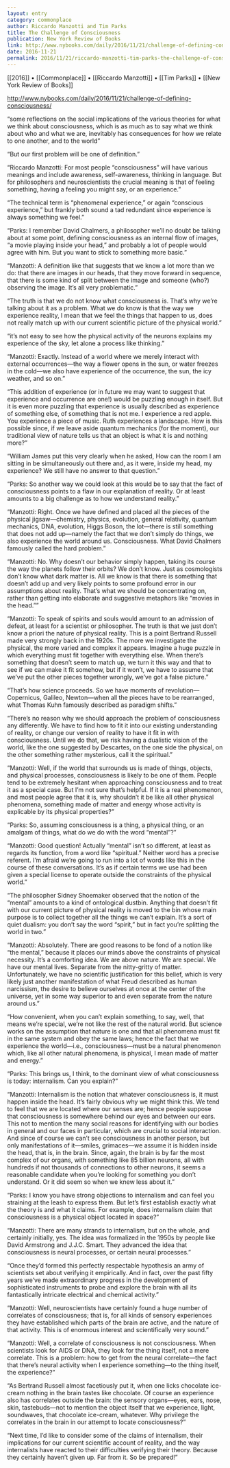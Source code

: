 ```yaml
---
layout: entry
category: commonplace
author: Riccardo Manzotti and Tim Parks
title: The Challenge of Consciousness
publication: New York Review of Books
link: http://www.nybooks.com/daily/2016/11/21/challenge-of-defining-consciousness/
date: 2016-11-21
permalink: 2016/11/21/riccardo-manzotti-tim-parks-the-challenge-of-consciousness
---
```


[[2016]] • [[Commonplace]] • [[Riccardo Manzotti]] • [[Tim Parks]] • [[New York Review of Books]]

http://www.nybooks.com/daily/2016/11/21/challenge-of-defining-consciousness/

“some reflections on the social implications of the various theories for what we think about consciousness, which is as much as to say what we think about who and what we are, inevitably has consequences for how we relate to one another, and to the world”

“But our first problem will be one of definition.”

“Riccardo Manzotti: For most people “consciousness” will have various meanings and include awareness, self-awareness, thinking in language. But for philosophers and neuroscientists the crucial meaning is that of feeling something, having a feeling you might say, or an experience.”

“The technical term is “phenomenal experience,” or again “conscious experience,” but frankly both sound a tad redundant since experience is always something we feel.”

“Parks: I remember David Chalmers, a philosopher we’ll no doubt be talking about at some point, defining consciousness as an internal flow of images, “a movie playing inside your head,” and probably a lot of people would agree with him. But you want to stick to something more basic.”

“Manzotti: A definition like that suggests that we know a lot more than we do: that there are images in our heads, that they move forward in sequence, that there is some kind of split between the image and someone (who?) observing the image. It’s all very problematic.”

“The truth is that we do not know what consciousness is. That’s why we’re talking about it as a problem. What we do know is that the way we experience reality, I mean that we feel the things that happen to us, does not really match up with our current scientific picture of the physical world.”



“it’s not easy to see how the physical activity of the neurons explains my experience of the sky, let alone a process like thinking.”



“Manzotti: Exactly. Instead of a world where we merely interact with external occurrences—the way a flower opens in the sun, or water freezes in the cold—we also have experience of the occurrence, the sun, the icy weather, and so on.”



“This addition of experience (or in future we may want to suggest that experience and occurrence are one!) would be puzzling enough in itself. But it is even more puzzling that experience is usually described as experience of something else, of something that is not me. I experience a red apple. You experience a piece of music. Ruth experiences a landscape. How is this possible since, if we leave aside quantum mechanics (for the moment), our traditional view of nature tells us that an object is what it is and nothing more?”



“William James put this very clearly when he asked, How can the room I am sitting in be simultaneously out there and, as it were, inside my head, my experience? We still have no answer to that question.”



“Parks: So another way we could look at this would be to say that the fact of consciousness points to a flaw in our explanation of reality. Or at least amounts to a big challenge as to how we understand reality.”



“Manzotti: Right. Once we have defined and placed all the pieces of the physical jigsaw—chemistry, physics, evolution, general relativity, quantum mechanics, DNA, evolution, Higgs Boson, the lot—there is still something that does not add up—namely the fact that we don’t simply do things, we also experience the world around us. Consciousness. What David Chalmers famously called the hard problem.”



“Manzotti: No. Why doesn’t our behavior simply happen, taking its course the way the planets follow their orbits? We don’t know. Just as cosmologists don’t know what dark matter is. All we know is that there is something that doesn’t add up and very likely points to some profound error in our assumptions about reality. That’s what we should be concentrating on, rather than getting into elaborate and suggestive metaphors like “movies in the head.””



“Manzotti: To speak of spirits and souls would amount to an admission of defeat, at least for a scientist or philosopher. The truth is that we just don’t know a priori the nature of physical reality. This is a point Bertrand Russell made very strongly back in the 1920s. The more we investigate the physical, the more varied and complex it appears. Imagine a huge puzzle in which everything must fit together with everything else. When there’s something that doesn’t seem to match up, we turn it this way and that to see if we can make it fit somehow, but if it won’t, we have to assume that we’ve put the other pieces together wrongly, we’ve got a false picture.”



“That’s how science proceeds. So we have moments of revolution—Copernicus, Galileo, Newton—when all the pieces have to be rearranged, what Thomas Kuhn famously described as paradigm shifts.”



“There’s no reason why we should approach the problem of consciousness any differently. We have to find how to fit it into our existing understanding of reality, or change our version of reality to have it fit in with consciousness. Until we do that, we risk having a dualistic vision of the world, like the one suggested by Descartes, on the one side the physical, on the other something rather mysterious, call it the spiritual.”



“Manzotti: Well, if the world that surrounds us is made of things, objects, and physical processes, consciousness is likely to be one of them. People tend to be extremely hesitant when approaching consciousness and to treat it as a special case. But I’m not sure that’s helpful. If it is a real phenomenon, and most people agree that it is, why shouldn’t it be like all other physical phenomena, something made of matter and energy whose activity is explicable by its physical properties?”



“Parks: So, assuming consciousness is a thing, a physical thing, or an amalgam of things, what do we do with the word “mental”?”



“Manzotti: Good question! Actually “mental” isn’t so different, at least as regards its function, from a word like “spiritual.” Neither word has a precise referent. I’m afraid we’re going to run into a lot of words like this in the course of these conversations. It’s as if certain terms we use had been given a special license to operate outside the constraints of the physical world.”



“The philosopher Sidney Shoemaker observed that the notion of the “mental” amounts to a kind of ontological dustbin. Anything that doesn’t fit with our current picture of physical reality is moved to the bin whose main purpose is to collect together all the things we can’t explain. It’s a sort of quiet dualism: you don’t say the word “spirit,” but in fact you’re splitting the world in two.”



“Manzotti: Absolutely. There are good reasons to be fond of a notion like “the mental,” because it places our minds above the constraints of physical necessity. It’s a comforting idea. We are above nature. We are special. We have our mental lives. Separate from the nitty-gritty of matter. Unfortunately, we have no scientific justification for this belief, which is very likely just another manifestation of what Freud described as human narcissism, the desire to believe ourselves at once at the center of the universe, yet in some way superior to and even separate from the nature around us.”



“How convenient, when you can’t explain something, to say, well, that means we’re special, we’re not like the rest of the natural world. But science works on the assumption that nature is one and that all phenomena must fit in the same system and obey the same laws; hence the fact that we experience the world—i.e., consciousness—must be a natural phenomenon which, like all other natural phenomena, is physical, I mean made of matter and energy.”



“Parks: This brings us, I think, to the dominant view of what consciousness is today: internalism. Can you explain?”



“Manzotti: Internalism is the notion that whatever consciousness is, it must happen inside the head. It’s fairly obvious why we might think this. We tend to feel that we are located where our senses are; hence people suppose that consciousness is somewhere behind our eyes and between our ears. This not to mention the many social reasons for identifying with our bodies in general and our faces in particular, which are crucial to social interaction. And since of course we can’t see consciousness in another person, but only manifestations of it—smiles, grimaces—we assume it is hidden inside the head, that is, in the brain. Since, again, the brain is by far the most complex of our organs, with something like 85 billion neurons, all with hundreds if not thousands of connections to other neurons, it seems a reasonable candidate when you’re looking for something you don’t understand. Or it did seem so when we knew less about it.”



“Parks: I know you have strong objections to internalism and can feel you straining at the leash to express them. But let’s first establish exactly what the theory is and what it claims. For example, does internalism claim that consciousness is a physical object located in space?”



“Manzotti: There are many strands to internalism, but on the whole, and certainly initially, yes. The idea was formalized in the 1950s by people like David Armstrong and J.J.C. Smart. They advanced the idea that consciousness is neural processes, or certain neural processes.”



“Once they’d formed this perfectly respectable hypothesis an army of scientists set about verifying it empirically. And in fact, over the past fifty years we’ve made extraordinary progress in the development of sophisticated instruments to probe and explore the brain with all its fantastically intricate electrical and chemical activity.”



“Manzotti: Well, neuroscientists have certainly found a huge number of correlates of consciousness; that is, for all kinds of sensory experiences they have established which parts of the brain are active, and the nature of that activity. This is of enormous interest and scientifically very sound.”



“Manzotti: Well, a correlate of consciousness is not consciousness. When scientists look for AIDS or DNA, they look for the thing itself, not a mere correlate. This is a problem: how to get from the neural correlate—the fact that there’s neural activity when I experience something—to the thing itself, the experience?”



“As Bertrand Russell almost facetiously put it, when one licks chocolate ice-cream nothing in the brain tastes like chocolate. Of course an experience also has correlates outside the brain: the sensory organs—eyes, ears, nose, skin, tastebuds—not to mention the object itself that we experience, light, soundwaves, that chocolate ice-cream, whatever. Why privilege the correlates in the brain in our attempt to locate consciousness?”



“Next time, I’d like to consider some of the claims of internalism, their implications for our current scientific account of reality, and the way internalists have reacted to their difficulties verifying their theory. Because they certainly haven’t given up. Far from it. So be prepared!”
